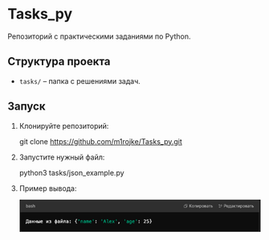 # Tasks_py
Репозиторий с практическими заданиями по Python.

## Структура проекта
- `tasks/` – папка с решениями задач.

## Запуск
1. Клонируйте репозиторий:

   git clone https://github.com/m1rojke/Tasks_py.git

2. Запустите нужный файл:

   python3 tasks/json_example.py

3. Пример вывода:

   ![alt text](image.png)